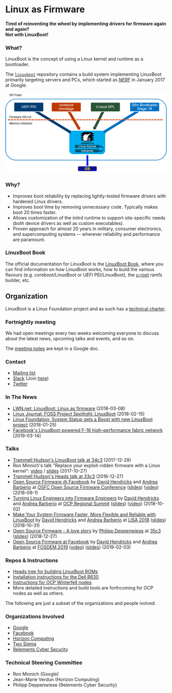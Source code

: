 # Linux as Firmware

**Tired of reinventing the wheel by implementing drivers for firmware again and again?**</br>
**Not with LinuxBoot!**

### What?

LinuxBoot is the concept of using a Linux kernel and runtime as a bootloader.

The [`linuxboot`](https://github.com/linuxboot/linuxboot) repository contains a
build system implementing LinuxBoot primarily targeting servers and PCs, which
started as [*NERF*](https://trmm.net/NERF) in January 2017 at Google.

![](images/linuxboot_info.png)

### Why?

*   Improves boot reliability by replacing lightly-tested firmware drivers with
    hardened Linux drivers.
*   Improves boot time by removing unnecessary code. Typically makes boot 20
    times faster.
*   Allows customization of the initrd runtime to support site-specific needs
    (both device drivers as well as custom executables).
*   Proven approach for almost 20 years in military, consumer electronics, and
    supercomputing systems -- wherever reliability and performance are
    paramount.

### LinuxBoot Book

The official documentation for LinuxBoot is the [LinuxBoot Book](https://book.linuxboot.org),
where you can find information on how LinuxBoot works, how to build the various
flavours (e.g. coreboot/LinuxBoot or UEFI PEI/LinuxBoot), the
[u-root](https://github.com/u-root/u-root) ramfs builder, etc.

## Organization

LinuxBoot is a Linux Foundation project and as such has a [technical charter](
../../docs/Technical_Charter_01_25_18.pdf).

### Fortnightly meeting

We had open meetings every two weeks welcoming everyone to discuss about the latest news, upcoming talks and events, and so on.

The [meeting notes](https://docs.google.com/document/d/1ODqACyXvtRhTi8YHxg8Z386eQRuEEXu7YcQWQStCrvA/edit#heading=h.kogal719mll2) are kept in a Google doc.

<!-- hidden until meetings are revived -->
<!--
The LinuxBoot calendar is displayed below. Add it to Google calendar using the "+" button, or import [the ICS file](https://calendar.google.com/calendar/ical/b7msajvido3i4vhbt6d98rhcso%40group.calendar.google.com/public/basic.ics) to your favorite calendar app. 

<iframe src="https://calendar.google.com/calendar/embed?src=b7msajvido3i4vhbt6d98rhcso%40group.calendar.google.com" style="border: 0; width: 100%; height: 600px; border: 0" scrolling="no"></iframe>
-->

### Contact

* [Mailing list](https://groups.google.com/forum/#!forum/linuxboot)
* [Slack](https://osfw.slack.com/messages/linuxboot) (Join
  [here](https://slack.osfw.dev))
* [Twitter](https://twitter.com/LinuxBootOrg)

### In The News

* [LWN.net: LinuxBoot: Linux as firmware](https://lwn.net/Articles/748586/) (2018-03-08)
* [Linux Journal: FOSS Project Spotlight: LinuxBoot](https://www.linuxjournal.com/content/foss-project-spotlight-linuxboot/) (2018-02-15)
* [Linux Foundation: System Statup gets a Boost with new LinuxBoot project](https://www.linuxfoundation.org/blog/system-startup-gets-a-boost-with-new-linuxboot-project/) (2018-01-25)
* [Facebook's LinuxBoot-powered F-16 high-performance fabric network](https://code.fb.com/data-center-engineering/f16-minipack/) [2019-03-14]

### Talks

* [Trammell Hudson's LinuxBoot talk at 34c3](https://trmm.net/LinuxBoot_34c3) (2017-12-29)
* Ron Minnich's talk "Replace your exploit-ridden firmware with a Linux kernel": [video](https://www.youtube.com/watch?v=iffTJ1vPCSo) / [slides](https://schd.ws/hosted_files/osseu17/84/Replace%20UEFI%20with%20Linux.pdf) (2017-10-27)
* [Trammell Hudson's Heads talk at 33c3](https://trmm.net/Heads_33c3) (2016-12-27)
* [Open Source Firmware @ Facebook](https://osfc.io/talks/open-source-firmware-facebook) by [David Hendricks](https://github.com/dhendrix) and [Andrea Barberio](https://github.com/insomniacslk) at [OSFC Open Source Firmware Conference](https://osfc.io) ([slides](https://insomniac.slackware.it/static/2018_osfc_linuxboot_at_facebook.pdf)) ([video](https://www.youtube.com/watch?v=eKVSBESoKUc)) (2018-09-1)
* [Turning Linux Engineers into Firmware Engineers](https://2018ocpregionalsummit.sched.com/event/F8ax/turning-linux-engineers-into-firmware-engineers) by [David Hendricks](https://github.com/dhendrix) and [Andrea Barberio](https://github.com/insomniacslk) at [OCP Regional Summit](https://www.opencompute.org/summit/regional-summit-2018) ([slides](https://insomniac.slackware.it/static/2018_ocp_regional_summit_linuxboot_at_facebook.pdf)) ([video](https://www.youtube.com/watch?v=i84df1z6mdI)) (2018-10-02)
* [Make Your System Firmware Faster, More Flexible and Reliable with LinuxBoot](https://www.usenix.org/conference/lisa18/presentation/barberio)  by [David Hendricks](https://github.com/dhendrix) and [Andrea Barberio](https://github.com/insomniacslk) at [LISA 2018](https://www.usenix.org/conference/lisa18) ([slides](https://insomniac.slackware.it/static/2018_lisa_linuxboot_at_facebook.pdf )) (2018-10-31)
* [Open Source Firmware - A love story](https://www.youtube.com/watch?v=xfqKm190dbU) by [Philipp Deppenwiese](https://cybersecurity.9elements.com) at [35c3](https://events.ccc.de/congress/2018)
([slides](https://cdn.media.ccc.de/congress/2018/slides-h264-hd/35c3-9778-deu-eng-Open_Source_Firmware_hd-slides.mp4)) (2018-12-27)
* [Open Source Firmware at Facebook](https://fosdem.org/2019/schedule/event/open_source_firmware_at_facebook/)  by [David Hendricks](https://github.com/dhendrix) and [Andrea Barberio](https://github.com/insomniacslk) at [FOSDEM 2019](https://fosdem.org/2019/) ([video](https://video.fosdem.org/2019/K.4.401/open_source_firmware_at_facebook.mp4)) ([slides](https://insomniac.slackware.it/static/2019_fosdem_linuxboot_at_facebook.pdf )) (2019-02-03)

### Repos & Instructions

* [Heads tree for building LinuxBoot ROMs](https://github.com/osresearch/heads)
* [Installation instructions for the Dell R630](https://trmm.net/NERF)
* [Instructions for OCP Winterfell nodes](https://github.com/ggiamarchi/nerf-winterfell)
* More detailed instructions and build tools are forthcoming for OCP nodes as well as others.

The following are just a subset of the organizations and people ivolved.

### Organizations Involved

* [Google](http://www.google.com)
* [Facebook](http://www.facebook.com)
* [Horizon Computing](http://www.horizon-computing.com)
* [Two Sigma](http://www.twosigma.com)
* [9elements Cyber Security](http://www.9elements.com/cyber-security)

### Technical Steering Committee

* Ron Minnich (Google)
* Jean-Marie Verdun (Horizon Computing)
* Philipp Deppenwiese (9elements Cyber Security)
